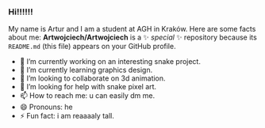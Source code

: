 ### Hi!!!!!!
My name is Artur and I am a student at AGH in Kraków. Here are some facts about me:
**Artwojciech/Artwojciech** is a ✨ _special_ ✨ repository because its `README.md` (this file) appears on your GitHub profile.


- 🔭 I’m currently working on an interesting snake project.
- 🌱 I’m currently learning graphics design.
- 👯 I’m looking to collaborate on 3d animation.
- 🤔 I’m looking for help with snake pixel art.
- 📫 How to reach me: u can easily dm me.
- 😄 Pronouns: he
- ⚡ Fun fact: i am reaaaaly tall.

